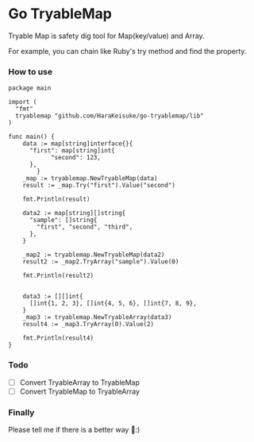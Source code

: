 # Go TryableMap

Tryable Map is safety dig tool for Map(key/value) and Array.

For example, you can chain like Ruby's try method and find the property.

### How to use

```
package main

import (
  "fmt"
  tryablemap "github.com/HaraKeisuke/go-tryablemap/lib"
)

func main() {
	data := map[string]interface{}{
	  "first": map[string]int{
            "second": 123,
	  },
        }
	_map := tryablemap.NewTryableMap(data)
	result := _map.Try("first").Value("second")

	fmt.Println(result)

	data2 := map[string][]string{
	  "sample": []string{
	    "first", "second", "third",
	  },
	}

	_map2 := tryablemap.NewTryableMap(data2)
	result2 := _map2.TryArray("sample").Value(0)

	fmt.Println(result2)


	data3 := [][]int{
	  []int{1, 2, 3}, []int{4, 5, 6}, []int{7, 8, 9},
	}
	_map3 := tryablemap.NewTryableArray(data3)
	result4 := _map3.TryArray(0).Value(2)

	fmt.Println(result4)
}
```

### Todo
- [ ] Convert TryableArray to TryableMap
- [ ] Convert TryableMap to TryableArray

### Finally

Please tell me if there is a better way :)
